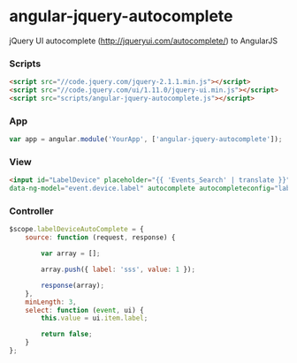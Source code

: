 angular-jquery-autocomplete
===========================

jQuery UI autocomplete (http://jqueryui.com/autocomplete/) to AngularJS

### Scripts

```html
<script src="//code.jquery.com/jquery-2.1.1.min.js"></script>
<script src="//code.jquery.com/ui/1.11.0/jquery-ui.min.js"></script>
<script src="scripts/angular-jquery-autocomplete.js"></script>
```

### App

```js
var app = angular.module('YourApp', ['angular-jquery-autocomplete']);
```

### View

```html
<input id="LabelDevice" placeholder="{{ 'Events_Search' | translate }}" class=" form-control"
data-ng-model="event.device.label" autocomplete autocompleteconfig="labelDeviceAutoComplete" />
```

### Controller

```js
$scope.labelDeviceAutoComplete = {
	source: function (request, response) {

		var array = [];

		array.push({ label: 'sss', value: 1 });

		response(array);
	},
	minLength: 3,
	select: function (event, ui) {
		this.value = ui.item.label;

		return false;
	}
};
```
